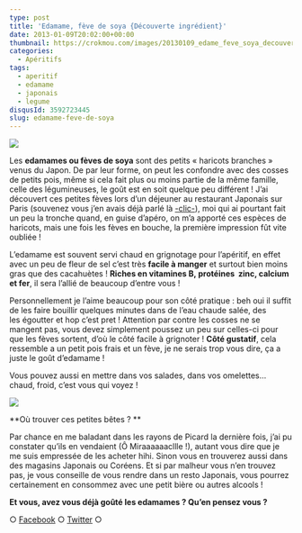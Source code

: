```yaml
---
type: post
title: 'Edamame, fève de soya {Découverte ingrédient}'
date: 2013-01-09T20:02:00+00:00
thumbnail: https://crokmou.com/images/20130109_edame_feve_soya_decouverte_recette_0077.jpg
categories:
  - Apéritifs
tags:
  - aperitif
  - edamame
  - japonais
  - legume
disqusId: 3592723445
slug: edamame-feve-de-soya
---
```


[![](http://www.crokmou.com/wp-content/uploads/2013/01/20130109_edame_feve_soya_decouverte_recette_0077_bann-300x1791-300x179.jpg)](http://www.crokmou.com/wp-content/uploads/2013/01/20130109_edame_feve_soya_decouverte_recette_0077_bann-300x1791.jpg)

Les **edamames ou fèves de soya** sont des petits « haricots branches » venus du Japon. De par leur forme, on peut les confondre avec des cosses de petits pois, même si cela fait plus ou moins partie de la même famille, celle des légumineuses, le goût est en soit quelque peu différent ! J’ai découvert ces petites fèves lors d’un déjeuner au restaurant Japonais sur Paris (souvenez vous j’en avais déjà parlé là [-clic-](http://www.crokmou.com/2011/11/restaurant-japonais-kintaro-paris.html)), moi qui ai pourtant fait un peu la tronche quand, en guise d’apéro, on m’a apporté ces espèces de haricots, mais une fois les fèves en bouche, la première impression fût vite oubliée !

L’edamame est souvent servi chaud en grignotage pour l’apéritif, en effet avec un peu de fleur de sel c’est très **facile à manger** et surtout bien moins gras que des cacahuètes ! **Riches en vitamines B, protéines  zinc, calcium et fer**, il sera l’allié de beaucoup d’entre vous !

Personnellement je l’aime beaucoup pour son côté pratique : beh oui il suffit de les faire bouillir quelques minutes dans de l’eau chaude salée, des les égoutter et hop c’est pret ! Attention par contre les cosses ne se mangent pas, vous devez simplement poussez un peu sur celles-ci pour que les fèves sortent, d’où le côté facile à grignoter ! **Côté gustatif**, cela ressemble a un petit pois frais et un fève, je ne serais trop vous dire, ça a juste le goût d’edamame !

Vous pouvez aussi en mettre dans vos salades, dans vos omelettes… chaud, froid, c’est vous qui voyez !

![](http://www.picard.fr/Uploads/Photos/Products/e279884c-9093-4b2a-ab5d-32f52241bdf4.gif)

**Où trouver ces petites bêtes ? **

Par chance en me baladant dans les rayons de Picard la dernière fois, j’ai pu constater qu’ils en vendaient (Ô Miraaaaaacllle !), autant vous dire que je me suis empressée de les acheter hihi. Sinon vous en trouverez aussi dans des magasins Japonais ou Coréens. Et si par malheur vous n’en trouvez pas, je vous conseille de vous rendre dans un resto Japonais, vous pourrez certainement en consommez avec une petit bière ou autres alcools !

**Et vous, avez vous déjà goûté les edamames ? Qu’en pensez vous ?**

○ [Facebook](https://www.facebook.com/crokmou.blog) ○ [Twitter](https://twitter.com/Crokmou) ○